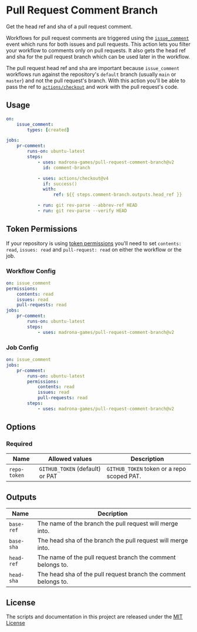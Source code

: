 # Pull Request Comment Branch

Get the head ref and sha of a pull request comment.

Workflows for pull request comments are triggered using the
[`issue_comment`](https://help.github.com/en/actions/automating-your-workflow-with-github-actions/events-that-trigger-workflows#issue-comment-event-issue_comment)
event which runs for both issues and pull requests. This action lets you filter your workflow to comments only on pull
requests. It also gets the head ref and sha for the pull request branch which can be used later in the workflow.

The pull request head ref and sha are important because `issue_comment` workflows run against the repository's `default`
branch (usually `main` or `master`) and not the pull request's branch. With this action you'll be able to pass the ref
to [`actions/checkout`](https://github.com/actions/checkout) and work with the pull request's code.

## Usage

```yml
on:
    issue_comment:
        types: [created]

jobs:
    pr-comment:
        runs-on: ubuntu-latest
        steps:
            - uses: madrona-games/pull-request-comment-branch@v2
              id: comment-branch

            - uses: actions/checkout@v4
              if: success()
              with:
                  ref: ${{ steps.comment-branch.outputs.head_ref }}

            - run: git rev-parse --abbrev-ref HEAD
            - run: git rev-parse --verify HEAD
```

## Token Permissions

If your repository is using
[token permissions](https://docs.github.com/en/actions/reference/workflow-syntax-for-github-actions#permissions) you'll
need to set `contents: read`, `issues: read` and `pull-request: read` on either the workflow or the job.

### Workflow Config

```yml
on: issue_comment
permissions:
    contents: read
    issues: read
    pull-requests: read
jobs:
    pr-comment:
        runs-on: ubuntu-latest
        steps:
            - uses: madrona-games/pull-request-comment-branch@v2
```

### Job Config

```yml
on: issue_comment
jobs:
    pr-comment:
        runs-on: ubuntu-latest
        permissions:
            contents: read
            issues: read
            pull-requests: read
        steps:
            - uses: madrona-games/pull-request-comment-branch@v2
```

## Options

### Required

| Name         | Allowed values                  | Description                                |
| ------------ | ------------------------------- | ------------------------------------------ |
| `repo-token` | `GITHUB_TOKEN` (default) or PAT | `GITHUB_TOKEN` token or a repo scoped PAT. |

## Outputs

| Name       | Decription                                                      |
| ---------- | --------------------------------------------------------------- |
| `base-ref` | The name of the branch the pull request will merge into.        |
| `base-sha` | The head sha of the branch the pull request will merge into.    |
| `head-ref` | The name of the pull request branch the comment belongs to.     |
| `head-sha` | The head sha of the pull request branch the comment belongs to. |

## License

The scripts and documentation in this project are released under the [MIT License](LICENSE)

